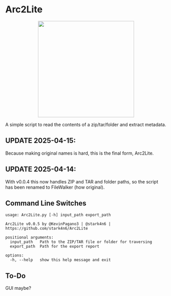 # Arc2Lite

<p align="center">
<img src="https://github.com/stark4n6/FileWalker/blob/main/Arc2Lite.png" width="300" height="300">
</p>
A simple script to read the contents of a zip/tar/folder and extract metadata.

## UPDATE 2025-04-15:
Because making original names is hard, this is the final form, Arc2Lite.

## UPDATE 2025-04-14: 
With v0.0.4 this now handles ZIP and TAR and folder paths, so the script has been renamed to FileWalker (how original).

## Command Line Switches
```
usage: Arc2Lite.py [-h] input_path export_path

Arc2Lite v0.0.5 by @KevinPagano3 | @stark4n6 | https://github.com/stark4n6/Arc2Lite

positional arguments:
  input_path   Path to the ZIP/TAR file or folder for traversing
  export_path  Path for the export report

options:
  -h, --help   show this help message and exit
```
## To-Do
GUI maybe?
